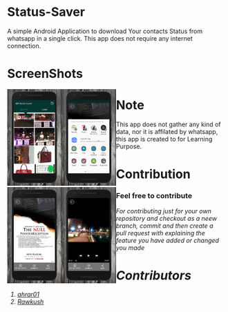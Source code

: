# Status-Saver


A simple Android Application to download Your contacts Status from whatsapp in a single click.
This app does not require any internet connection.

# ScreenShots

<div id ="up" style = "float: left; width: 25%;">
<img src="github/pic1.png">

<img src="github/pic2.png">
</div>

<div id ="down" style = "float: left; width: 25%;">
<img src="github/pic3.png">

<img src="github/pic4.png">

</div>

# Note

This app does not gather any kind of data, nor it is affilated by whatsapp, this app is created to for Learning Purpose.

# Contribution

<h3> Feel free to contribute </h3>

<i>For contributing just for your own repository and checkout as a neew branch, commit and then create a pull request with explaining the feature you have added or changed you made<i>


# Contributors

<ol>

<li> <a href="https://github.com/ahrar01"> ahrar01 </a>      </li>
<li>  <a href="https://github.com/Rawkush/"> Rawkush</a>     </li>

</ol>
